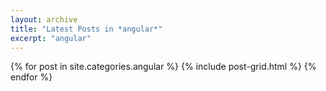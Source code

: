 ```yaml
---
layout: archive
title: "Latest Posts in *angular*"
excerpt: "angular"
---
```


<div class="tiles">
{% for post in site.categories.angular %}
	{% include post-grid.html %}
{% endfor %}
</div><!-- /.tiles -->
